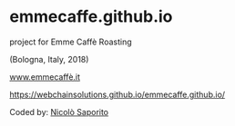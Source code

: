 # emmecaffe.github.io
project for Emme Caffè Roasting 

(Bologna, Italy, 2018)

www.emmecaffè.it

https://webchainsolutions.github.io/emmecaffe.github.io/

Coded by: <a href="https://github.com/JonnyBanana">Nicolò Saporito</a>

